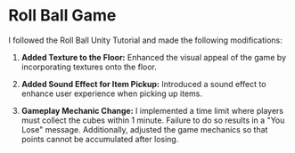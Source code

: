 # Roll Ball Game #

I followed the Roll Ball Unity Tutorial and made the following modifications:

1. **Added Texture to the Floor:** Enhanced the visual appeal of the game by incorporating textures onto the floor.

2. **Added Sound Effect for Item Pickup:** Introduced a sound effect to enhance user experience when picking up items.

3. **Gameplay Mechanic Change:** I implemented a time limit where players must collect the cubes within 1 minute. Failure to do so results in a "You Lose" message. Additionally, adjusted the game mechanics so that points cannot be accumulated after losing.

